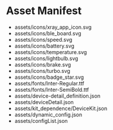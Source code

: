 # Asset Manifest

- assets/icons/xray_app_icon.svg
- assets/icons/ble_board.svg
- assets/icons/speed.svg
- assets/icons/battery.svg
- assets/icons/temperature.svg
- assets/icons/lightbulb.svg
- assets/icons/brake.svg
- assets/icons/turbo.svg
- assets/icons/badge_star.svg
- assets/fonts/Inter-Regular.ttf
- assets/fonts/Inter-SemiBold.ttf
- assets/device-detail_definition.json
- assets/deviceDetail.json
- assets/kit_dependence/DeviceKit.json
- assets/dynamic_config.json
- assets/configList.json
